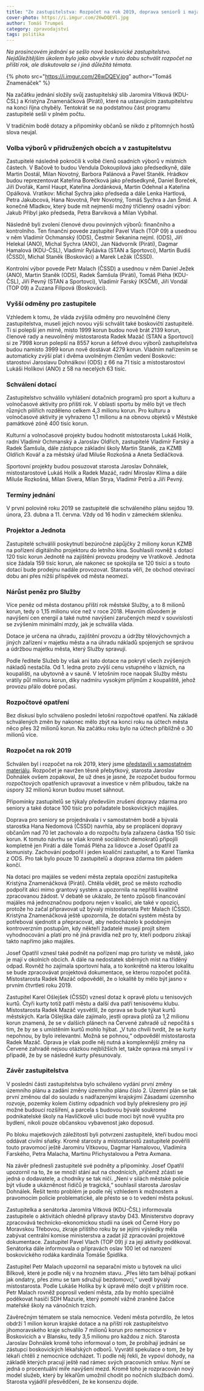 ```yaml
---
title: "Ze zastupitelstva: Rozpočet na rok 2019, doprava seniorů i majáles"
cover-photo: https://i.imgur.com/26wDQEVl.jpg
author: Tomáš Trumpeš
category: zpravodajství
tags: politika
---
```


*Na prosincovém jednání se sešlo nové boskovické zastupitelstvo. Nejdůležitějším úkolem bylo jako obvykle v tuto dobu schválit rozpočet na příští rok, ale diskutovala se i jiná důležitá témata.*

{% photo src="https://i.imgur.com/26wDQEV.jpg" author="Tomáš Znamenáček" %}

Na začátku jednání složily svůj zastupitelský slib Jaromíra Vítková (KDU-ČSL) a Kristýna Znamenáčková (Piráti), které na ustavujícím zastupitelstvu na konci října chyběly. Tentokrát se na podstatnou část programu zastupitelé sešli v plném počtu.

V tradičním bodě dotazy a připomínky občanů se nikdo z přítomných hostů slova neujal.

### Volba výborů v přidružených obcích a v zastupitelstvu

Zastupitelé následně pokročili k volbě členů osadních výborů v místních částech. V Bačově to budou Vendula Dokoupilová jako předsedkyně, dále Martin Dostál, Milan Novotný, Barbora Palánová a Pavel Staněk. Hrádkov budou reprezentovat Kateřina Borečková jako předsedkyně, Daniel Boreček, Jiří Dvořák, Kamil Haupt, Kateřina Jordánková, Martin Odehnal a Kateřina Opálková. Vratíkov: Michal Sychra jako předseda a dále Lenka Hartlová, Petra Jakubcová, Hana Novotná, Petr Novotný, Tomáš Sychra a Jan Šmíd. A konečně Mladkov, který bude mít nejmenší možný tříčlenný osadní výbor: Jakub Přibyl jako předseda, Petra Barvíková a Milan Vybíhal.

Následně byli zvolení členové dvou povinných výborů: finančního a kontrolního. Ten finanční povede zastupitel Pavel Vlach (TOP 09) a usednou v něm Vladimír Ochmanský (ODS), Čestmír Sekanina nejml. (ODS), Jiří Helekal (ANO), Michal Sychra (ANO), Jan Nádvorník (Piráti), Dagmar Hamalová (KDU-ČSL), Vladimír Ryšávka (STAN a Sportovci), Martin Budiš (ČSSD), Michal Staněk (Boskováci) a Marek Ležák (ČSSD).

Kontrolní výbor povede Petr Malach (ČSSD) a usednou v něm Daniel Ježek (ANO), Martin Staněk (ODS), Radek Šamšula (Piráti), Tomáš Pléha (KDU-ČSL), Jiří Pevný (STAN a Sportovci), Vladimír Farský (KSČM), Jiří Vondál (TOP 09) a Zuzana Filipová (Boskováci).

### Vyšší odměny pro zastupitele

Vzhledem k tomu, že vláda zvýšila odměny pro neuvolněné členy zastupitelstva, museli jejich novou výši schválit také boskovičtí zastupitelé. Ti si polepší jen mírně, místo 1999 korun budou nově brát 2139 korun, členové rady a neuvolněný místostarosta Radek Mazáč (STAN a Sportovci) si ze 7998 korun polepší na 8557 korun a šéfové dvou výborů zastupitelstva budou namísto 3999 korun nově dostávat 4279 korun. Vládním nařízením se automaticky zvýší plat i dvěma uvolněným členům vedení Boskovic: starostovi Jaroslavu Dohnálkovi (ODS) z 66 na 71 tisíc a místostarostovi Lukáši Holíkovi (ANO) z 58 na necelých 63 tisíc.

### Schválení dotací

Zastupitelstvo schválilo vyhlášení dotačních programů pro sport a kulturu a volnočasové aktivity pro příští rok. V oblasti sportu by mělo být ve třech různých pilířích rozděleno celkem 4,3 milionu korun. Pro kulturu a volnočasové aktivity je vyhrazeno 1,1 milionu a na obnovu objektů v Městské památkové zóně 400 tisíc korun.

Kulturní a volnočasové projekty budou hodnotit místostarosta Lukáš Holík, radní Vladimír Ochmanský a Jaroslav Oldřich, zastupitelé Vladimír Farský a Radek Šamšula, dále zástupce základní školy Martin Staněk, za KZMB Oldřich Kovář a za městský úřad Miluše Rozkošná a Aneta Sedláčková.

Sportovní projekty budou posuzovat starosta Jaroslav Dohnálek, místostarostové Lukáš Holík a Radek Mazáč, radní Miroslav Klíma a dále Miluše Rozkošná, Milan Sivera, Milan Strya, Vladimír Petrů a Jiří Pevný.

### Termíny jednání

V první polovině roku 2019 se zastupitelé dle schváleného plánu sejdou 19. února, 23. dubna a 11. června. Vždy od 16 hodin v zámeckém skleníku.

### Projektor a Jednota

Zastupitelé schválili poskytnutí bezúročné zápůjčky 2 miliony korun KZMB na pořízení digitálního projektoru do letního kina. Souhlasili rovněž s dotací 120 tisíc korun Jednotě na zajištění provozu prodejny ve Vratíkově. Jednota sice žádala 159 tisíc korun, ale nakonec se spokojila se 120 tisíci a s touto dotací bude prodejnu nadále provozovat. Starosta věří, že obchod otevírací dobu ani přes nižší příspěvek od města neomezí.

### Nárůst peněz pro Služby

Více peněz od města dostanou příští rok městské Služby, a to 8 milionů korun, tedy o 1,15 milionu více než v roce 2018. Hlavním důvodem je navýšení cen energií a také nutné navýšení zaručených mezd v souvislosti se zvýšením minimální mzdy, jak je schválila vláda.

Dotace je určena na úhradu, zajištění provozu a údržby tělovýchovných a jiných zařízení v majetku města a na úhradu nákladů spojených se správou a údržbou majetku města, který Služby spravují.

Podle ředitele Služeb by však ani tato dotace na pokrytí všech zvýšených nákladů nestačila. Od 1. ledna proto zvýší cenu vstupného v lázních, na koupališti, na ubytovně a v sauně. V letošním roce naopak Služby městu vrátily půl milionu korun, díky nadmíru vysokým příjmům z koupaliště, jehož provozu přálo dobré počasí. 

### Rozpočtové opatření

Bez diskusí bylo schváleno poslední letošní rozpočtové opatření. Na základě schválených změn by nakonec mělo zbýt na konci roku na účtech města něco přes 32 milionů korun. Na začátku roku bylo na účtech přibližně o 30 milionů více.

### Rozpočet na rok 2019

Schválen byl i rozpočet na rok 2019, který jsme [představili v samostatném materiálu](http://www.ohlasy.info/clanky/2018/12/navrh-rozpoctu.html). Rozpočet je navržen těsně přebytkový, starosta Jaroslav Dohnálek ovšem zopakoval, že už dnes je jasné, že rozpočet budou formou rozpočtových opatřeních upravovat a investice v něm přibudou, takže na úspory 32 milionů korun budou muset sáhnout.

Připomínky zastupitelů se týkaly především zrušení dopravy zdarma pro seniory a také dotace 100 tisíc pro pořadatele boskovických majáles.

Doprava pro seniory se projednávala i v samostatném bodě a bývalá starostka Hana Nedomová (ČSSD) navrhla, aby se proplácení dopravy občanům nad 70 let zachovalo a do rozpočtu byla zařazena částka 150 tisíc korun. K tomuto návrhu se však kromě sociálních demokratů připojili kompletně jen Piráti a dále Tomáš Pléha za lidovce a Josef Opatřil za komunisty. Zachování podpořil i jeden koaliční zastupitel, a to Karel Tlamka z ODS. Pro tak bylo pouze 10 zastupitelů a doprava zdarma tím pádem končí.

Na dotaci pro majáles se vedení města zeptala opoziční zastupitelka Kristýna Znamenáčková (Piráti). Chtěla vědět, proč se město rozhodlo podpořit akci mimo grantový systém a upozornila na nepříliš kvalitně zpracovanou žádost. V debatě se ukázalo, že tento způsob financování majáles má jednoznačnou podporu nejen v koalici, ale také v opozici, protože ho začal připravovat už bývalý místostarosta Petr Malach (ČSSD). Kristýna Znamenáčková ještě upozornila, že dotační systém města by potřeboval sjednotit a přepracovat, aby nedocházelo k podobným kontroverzním postupům, kdy někteří žadatelé musejí projít sítem vyhodnocování a platí pro ně jiná pravidla než pro ty, kteří podporu získají takto napřímo jako majáles.

Josef Opatřil vznesl také podnět na pořízení map pro turisty ve městě, jako je mají v okolních obcích. A dále na nedostatek sběrných míst na tříděný odpad. Rovněž ho zajímala sportovní hala, a to konkrétně na kterou lokalitu se bude zpracovávat projektová dokumentace, se kterou rozpočet počítá. Místostarosta Radek Mazáč odpověděl, že o lokalitě by mělo být jasno v prvním čtvrtletí roku 2019.

Zastupitel Karel Ošlejšek (ČSSD) vznesl dotaz k opravě plotu u tenisových kurtů. Čtyři kurty totiž patří městu a další dva patří tenisovému klubu. Místostarosta Radek Mazáč vysvětlil, že oprava se bude týkat kurtů městských. Karla Ošlejška dále zajímalo, jestli oprava plotů za 1,2 milionu korun znamená, že se v dalších plánech na Červené zahradě už nepočítá s tím, že by se s umístěním kurtů mohlo hýbat. „V tuto chvíli tvrdit, že se kurty nepohnou, by bylo irelevantní. Možná se pohnou,“ odpověděl místostarosta Radek Mazáč. Oprava je však podle něj nutná a komplexnější změny na Červené zahradě nejsou otázkou nejbližších let, takže oprava má smysl i v případě, že by se následně kurty přesunovaly.

### Závěr zastupitelstva

V poslední části zastupitelstva bylo schváleno vydání první změny územního plánu a zadání změny územního plánu číslo 2. Územní plán se tak první změnou dal do souladu s nadřazenými krajskými Zásadami územního rozvoje, pozemky kolem čistírny odpadních vod byly překresleny pro její možné budoucí rozšíření, a parcela s budovou bývalé soukromé podnikatelské školy na Havlíčkově ulici bude moci být nově využita pro bydlení, nikoli pouze občanskou vybavenost jako doposud.

Po bloku majetkových záležitostí byli potvrzeni zastupitelé, kteří budou moci oddávat civilní sňatky. Kromě starosty a místostarostů zastupitelé pověřili touto pravomocí ještě Jaromíru Vítkovou, Dagmar Hamalovou, Vladimíra Farského, Petra Malacha, Martinu Přichystalovou a Petra Axmana.

Na závěr přednesli zastupitelé své podněty a připomínky. Josef Opatřil upozornil na to, že se množí stání aut na chodnících, přičemž zčásti se jedná o dodavatele, a chodníky se tak ničí. „Není v silách městské policie být všude a ukázněnost řidičů je tragická,“ souhlasil starosta Jaroslav Dohnálek. Řešit tento problém je podle něj vzhledem k možnostem a pravomocím policie problematické, ale přesto se o to vedení města pokusí.

Zastupitelka a senátorka Jaromíra Vítková (KDU-ČSL) informovala zastupitele o aktivitách ohledně přípravy stavby D43. Ministerstvo dopravy zpracovává technicko-ekonomickou studii na úsek od Černé Hory po Moravskou Třebovou, zkraje příštího roku by se jejími výsledky měla zabývat centrální komise ministerstva a zadat již zpracování projektové dokumentace. Zastupitel Pavel Vlach (TOP 09) jí za její aktivity poděkoval. Senátorka dále informovala o přípravách oslav 100 let od narození boskovického rodáka kardinála Tomáše Špidlíka.

Zastupitel Petr Malach upozornil na separační místo u bytovek na ulici Bílkově, které je podle něj v na hrozném stavu. „Přes léto tam běhají potkani jak ondatry, přes zimu se tam sdružují bezdomovci,“ uvedl bývalý místostarosta. Podle Lukáše Holíka by k úpravě mělo dojít v příštím roce. Petr Malach rovněž poprosil vedení města, zda by mohlo speciálně poděkovat hasiči SDH Mazurie, který pomohl vážně zraněné žačce mateřské školy na vánočních trzích.

Závěrečným tématem se stala nemocnice. Vedení města potvrdilo, že letos obdrží 1 milion korun krajské dotace a na příští rok zastupitelstvo jihomoravského kraje schválilo 7 milionů korun pro nemocnice v Boskovicích a v Blansku, tedy 3,5 milionu pro každou z nich. Starosta Jaroslav Dohnálek kromě toho informoval o tom, že probíhají jednání se zástupci boskovických lékařských odborů. Vyvrátil spekulace o tom, že by lékaři chtěli z nemocnice odcházet. Ti podle něj řekli, že vypoví dohody, na základě kterých pracují ještě nad rámec svých pracovních smluv. Nyní se jedná o procentuální míře navýšení mezd. Kromě toho je rozpracován nový model služeb, který by lékařům umožnil chodit po nočních službách domů. Starosta vyjádřil přesvědčení, že ke konsenzu dojde.